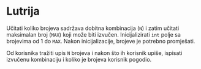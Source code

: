 ﻿# Lutrija

Učitati koliko brojeva sadržava dobitna kombinacija (`N`) i zatim učitati maksimalan broj (`MAX`) koji može biti izvučen.
Inicijalizirati `int` polje sa brojevima od 1 do `MAX`. Nakon inicijalizacije, brojeve je potrebno promješati.

Od korisnika tražiti upis `N` brojeva i nakon što ih korisnik upiše, ispisati izvučenu kombinaciju i koliko je brojeva korisnik pogodio.
